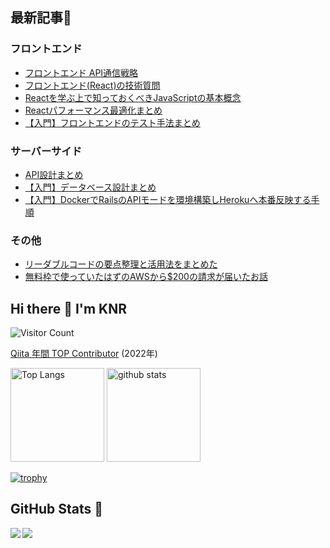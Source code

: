 ## 最新記事📘

### フロントエンド

- [フロントエンド API通信戦略](https://zenn.dev/sutamac/articles/27246dfe1b5a8e)
- [フロントエンド(React)の技術質問](https://qiita.com/KNR109/items/e13a5c5b8b461e846902)
- [Reactを学ぶ上で知っておくべきJavaScriptの基本概念](https://qiita.com/KNR109/items/d127687d54a12e992143)
- [Reactパフォーマンス最適化まとめ](https://qiita.com/KNR109/items/9f7ec8dd03d0bea8dc35)
- [【入門】フロントエンドのテスト手法まとめ](https://qiita.com/KNR109/items/7cf6b24bed318dab5715)

### サーバーサイド

- [API設計まとめ](https://qiita.com/KNR109/items/d3b6aa8803c62238d990)
- [【入門】データベース設計まとめ](https://qiita.com/KNR109/items/5d4a1954f3e8fd8eaae7)
- [【入門】DockerでRailsのAPIモードを環境構築しHerokuへ本番反映する手順](https://qiita.com/KNR109/items/d7adfd7cc068c2456670)

### その他

- [リーダブルコードの要点整理と活用法をまとめた](https://qiita.com/KNR109/items/3b14e2e8f89a33c0f959)
- [無料枠で使っていたはずのAWSから$200の請求が届いたお話](https://qiita.com/KNR109/items/01614b62eaf33f33bd78)

## Hi there 👋 I'm KNR

![Visitor Count](https://komarev.com/ghpvc/?username=KNR1009)

[Qiita 年間 TOP Contributor](https://qiita.com/KNR109) (2022年)

<p align="left"> 
  <img alt="Top Langs" height="150px" src="https://github-readme-stats.vercel.app/api/top-langs/?username=KNR1009&layout=compact&show_icons=true&theme=onedark" />
  <img alt="github stats" height="150px" src="https://github-readme-stats.vercel.app/api?username=KNR1009&theme=onedark&show_icons=ture" />
</p>

[![trophy](https://github-profile-trophy.vercel.app/?username=gumipo&theme=onedark&column=7
)](https://github.com/ryo-ma/github-profile-trophy)

## GitHub Stats 🤗

<a href="https://github.com/anuraghazra/github-readme-stats">
  <img align="left" src="https://github-readme-stats.vercel.app/api?username=KNR1009&count_private=true&show_icons=true&theme=dark" />
</a>
<a href="https://github.com/anuraghazra/github-readme-stats">
  <img align="left" src="https://github-readme-stats.vercel.app/api/top-langs/?username=KNR1009" />
</a>

<!--
**KNR1009/KNR1009** is a ✨ _special_ ✨ repository because its `README.md` (this file) appears on your GitHub profile.

Here are some ideas to get you started:

- 🔭 I’m currently working on ...
- 🌱 I’m currently learning ...
- 👯 I’m looking to collaborate on ...
- 🤔 I’m looking for help with ...
- 💬 Ask me about ...
- 📫 How to reach me: ...
- 😄 Pronouns: ...
- ⚡ Fun fact: ...
-->
